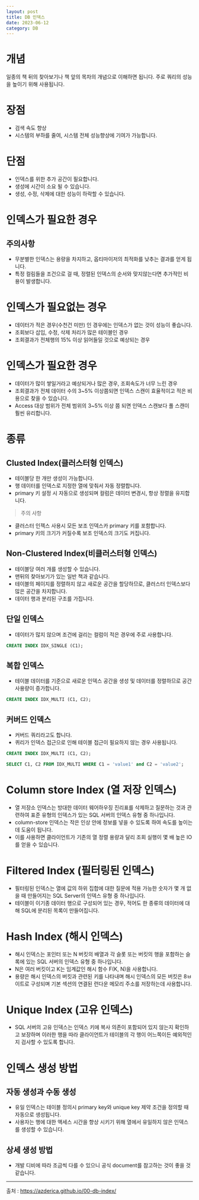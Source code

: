 ```yaml
---
layout: post
title: DB 인덱스
date: 2023-06-12
category: DB
---
```


# 개념

일종의 책 뒤의 찾아보기나 책 앞의 목차의 개념으로 이해하면 됩니다.
주로 쿼리의 성능을 높이기 위해 사용됩니다.


# 장점
* 검색 속도 향상
* 시스템의 부하를 줄여, 시스템 전체 성능향상에 기여가 가능합니다.


# 단점
* 인덱스를 위한 추가 공간이 필요합니다.
* 생성에 시간이 소요 될 수 있습니다.
* 생성, 수정, 삭제에 대한 성능이 하락할 수 있습니다.


# 인덱스가 필요한 경우

## 주의사항

* 무분별한 인덱스는 용량을 차지하고, 옵티마이저의 최적화를 낮추는 결과를 얻게 됩니다.
* 특정 컬림들을 조건으로 걸 때, 정렬된 인덱스의 순서와 맞지않는다면 추가적인 비용이 발생합니다.


# 인덱스가 필요없는 경우

* 데이터가 적은 경우(수천건 미만) 인 경우에는 인덱스가 없는 것이 성능이 좋습니다.
* 조회보다 삽입, 수정, 삭제 처리가 많은 테이블인 경우
* 조회결과가 전체행의 15% 이상 읽어들일 것으로 예상되는 경우


# 인덱스가 필요한 경우

* 데이터가 많이 쌓일거라고 예상되거나 많은 경우, 조회속도가 너무 느린 경우
* 조회결과가 전체 데이터 수의 3~5% 이상쯤되면 인덱스 스캔이 효율적이고 적은 비용으로 찾을 수 있습니다.
* Access 대상 범위가 전체 범위의 3~5% 이상 쯤 되면 인덱스 스캔보다 풀 스캔이 훨씬 유리합니다.

# 종류


## Clusted Index(클러스터형 인덱스)

* 테이블당 한 개만 생성이 가능합니다.
* 행 데이터를 인덱스로 지정한 열에 맞춰서 자동 정렬합니다.
* primary 키 설정 시 자동으로 생성되며 컬럼은 데이터 변경시, 항상 정렬을 유지합니다.
 
> 주의 사항

* 클러스터 인젝스 사용시 모든 보조 인덱스카 primary 키를 포함합니다.
* primary 키의 크기가 커질수록 보조 인덱스의 크기도 커집니다.


## Non-Clustered Index(비클러스터형 인덱스)

* 테이블당 여러 개를 생성할 수 있습니다.
* 맨뒤의 찾아보기가 있는 일반 책과 같습니다.
* 테이블의 페이지를 정렬하지 않고 새로운 공간을 할당하므로, 클러스터 인덱스보다 많은 공간을 차지합니다.
* 데이터 행과 분리된 구조를 가집니다.


## 단일 인덱스

* 데이터가 많지 않으며 조건에 걸리는 컬럼이 적은 경우에 주로 사용합니다.

```sql
CREATE INDEX IDX_SINGLE (C1);
```

## 복합 인덱스

* 테이블 데이터를 기준으로 새로운 인덱스 공간을 생성 및 데이터를 정렬하므로 공간 사용량이 증가합니다.


```sql
CREATE INDEX IDX_MULTI (C1, C2);
```

## 커버드 인덱스

* 커버드 쿼리라고도 합니다.
* 퀴리가 인덱스 접근으로 인해 테이블 접근이 필요하지 않는 경우 사용됩니다.

```sql
CREATE INDEX IDX_MULTI (C1, C2);
```
```sql
SELECT C1, C2 FROM IDX_MULTI WHERE C1 = 'value1' and C2 = 'value2';
```


# Column store Index (열 저장 인덱스)

* 열 저장소 인덱스는 방대한 데이터 웨어하우징 진리표를 삭제하고 질문하는 것과 관련하여 표준 유형의 인덱스가 있는 SQL 서버의 인덱스 유형 중 하나입니다.
* column-store 인덱스는 작은 인상 안에 정보를 넣을 수 있도록 하여 속도를 높이는데 도움이 됩니다.
* 이를 사용하면 클라이언트가 기존의 열 정렬 용량과 달리 조회 실행이 몇 배 높은 IO를 얻을 수 있습니다.


# Filtered Index (필터링된 인덱스)


* 필터링된 인덱스는 열에 값의 하위 집합에 대한 질문에 적용 가능한 숫자가 몇 개 없을 때 만들어지는 SQL Server의 인덱스 유형 중 하나입니다.
* 테이블이 이기종 데이터 행으로 구성되어 있는 경우, 적어도 한 종류의 데이터에 대해 SQL에 분리된 목록이 만들어집니다.


# Hash Index (해시 인덱스)

* 해시 인덱스는 포인터 또는 N 버킷의 배열과 각 슬롯 또는 버킷의 행을 포함하는 슬록에 있는 SQL 서버의 인덱스 유형 중 하나입니다.
* N은 여러 버킷이고 K는 임계값인 해시 함수 F(K, N)을 사용합니다.
* 용량은 해시 인덱스의 버킷과 관련된 키를 나타내며 해시 인덱스의 모든 버킷은 8ㅂ이트로 구성되며 기본 섹션의 연결된 런다운 메모리 주소를 저장하는데 사용합니다.

# Unique Index (고유 인덱스)

* SQL 서버의 고유 인덱스는 인덱스 키에 복사 의존이 포함되어 있지 않는지 확인하고 보장하며 이러한 행을 따라 클라이언트가 테이블의 각 행이 어느쪽이든 예외적인지 검사할 수 있도록 합니다.


# 인덱스 생성 방법

## 자동 생성과 수동 생성

* 유일 인덱스는 테이블 정의시 primary key와 unique key 제약 조건을 정의할 때 자동으로 생성됩니다.
* 사용자는 행에 대한 액세스 시간을 향상 시키기 위해 열에서 유일하지 않은 인덱스를 생성할 수 있습니다.

## 상세 생성 방법

* 개발 디비에 따라 조금씩 다를 수 있으니 공식 document를 참고하는 것이 좋을 것 같습니다.

----------------------------------------

출처 : <https://azderica.github.io/00-db-index/>
